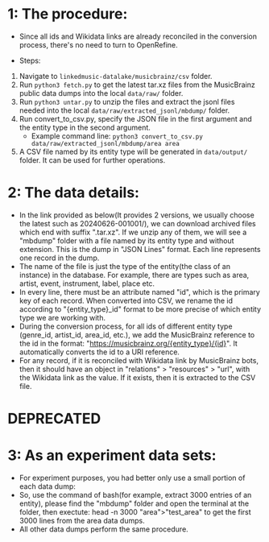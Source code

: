 #   1: The procedure:
*   Since all ids and Wikidata links are already reconciled in the conversion process, there's no need to turn to OpenRefine.
-   Steps:
1.  Navigate to ```linkedmusic-datalake/musicbrainz/csv``` folder.
1.  Run ```python3 fetch.py``` to get the latest tar.xz files from the MusicBrainz public data dumps into the local ```data/raw/``` folder.
2.  Run ```python3 untar.py``` to unzip the files and extract the jsonl files needed into the local ```data/raw/extracted_jsonl/mbdump/``` folder.
2.  Run convert_to_csv.py, specify the JSON file in the first argument and the entity type in the second argument.
    *   Example command line: 
        ```python3 convert_to_csv.py data/raw/extracted_jsonl/mbdump/area area```
3.  A CSV file named by its entity type will be generated in ```data/output/``` folder. It can be used for further operations.

#   2: The data details:
-   In the link provided as below(It provides 2 versions, we usually choose the latest such as 20240626-001001/), we can download archived files which end with suffix ".tar.xz". If we unzip any of them, we will see a "mbdump" folder with a file named by its entity type and without extension. This is the dump in "JSON Lines" format. Each line represents one record in the dump. 
-   The name of the file is just the type of the entity(the class of an instance) in the database. For example, there are types such as area, artist, event, instrument, label, place etc.
-   In every line, there must be an attribute named "id", which is the primary key of each record. When converted into CSV, we rename the id according to "{entity_type}_id" format to be more precise of which entity type we are working with.
-   During the conversion process, for all ids of different entity type (genre_id, artist_id, area_id, etc.), we add the MusicBrainz reference to the id in the format: "https://musicbrainz.org/{entity_type}/{id}". It automatically converts the id to a URI reference.
-   For any record, if it is reconciled with Wikidata link by MusicBrainz bots, then it should have an object in "relations" > "resources" > "url", with the Wikidata link as the value. If it exists, then it is extracted to the CSV file.

#   DEPRECATED
#   3: As an experiment data sets:
-   For experiment purposes, you had better only use a small portion of each data dump:
-   So, use the command of bash(for example, extract 3000 entries of an entity), please find the "mbdump" folder and open the terminal at the folder, then exectute:
        head -n 3000 "area">"test_area"
    to get the first 3000 lines from the area data dumps.
-   All other data dumps perform the same procedure.


